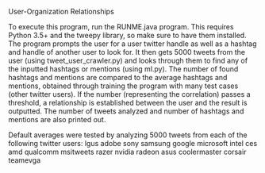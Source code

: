 User-Organization Relationships

To execute this program, run the RUNME.java program. This requires Python 3.5+ and the tweepy library, so make sure to have them installed. The program prompts the user for a user twitter handle as well as a hashtag and handle of another user to look for. It then gets 5000 tweets from the user (using tweet_user_crawler.py) and looks through them to find any of the inputted hashtags or mentions (using ml.py). 
The number of found hashtags and mentions are compared to the average hashtags and mentions, obtained through training the program with many test cases (other twitter users). If the number (representing the correlation) passes a threshold, a relationship is established between the user and the result is outputted. The number of tweets analyzed and number of hashtags and mentions are also printed out.

Default averages were tested by analyzing 5000 tweets from each of the following twitter users:
lgus
adobe
sony
samsung
google
microsoft
intel
ces
amd
qualcomm
msitweets
razer
nvidia
radeon
asus
coolermaster
corsair
teamevga
